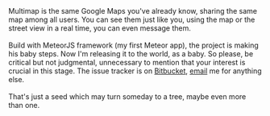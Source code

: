 <div>
	<div>
	Multimap is the same Google Maps you've already know, sharing the same map among all users. You can see them just like you, using the map or the street view in a real time, you can even message them.
	</div>
	<br>
	<div>
	Build with MeteorJS framework (my first Meteor app), the project is making his baby steps. Now I'm releasing it to the world, as a baby. So please, be critical but not judgmental, unnecessary to mention that your interest is crucial in this stage. The issue tracker is on <a href=https://bitbucket.org/leonprou/multimap/issues target="_blank">Bitbucket</a>, <a href="mailto:leonprou@gmail.com">email</a> me for anything else.
	</div>
	<br>
	<div>
	That's just a seed which may turn someday to a tree, maybe even more than one.
	</div>
</div>